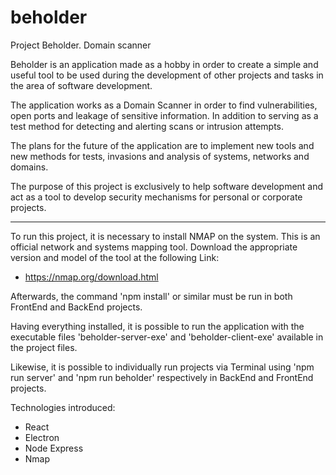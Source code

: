 # beholder

Project Beholder. Domain scanner

Beholder is an application made as a hobby in order to create a simple and useful tool to be used during the development of other projects and tasks in the area of ​​software development.

The application works as a Domain Scanner in order to find vulnerabilities, open ports and leakage of sensitive information. In addition to serving as a test method for detecting and alerting scans or intrusion attempts.

The plans for the future of the application are to implement new tools and new methods for tests, invasions and analysis of systems, networks and domains.

The purpose of this project is exclusively to help software development and act as a tool to develop security mechanisms for personal or corporate projects.

---

To run this project, it is necessary to install NMAP on the system. This is an official network and systems mapping tool. Download the appropriate version and model of the tool at the following Link:

- https://nmap.org/download.html

Afterwards, the command 'npm install' or similar must be run in both FrontEnd and BackEnd projects.

Having everything installed, it is possible to run the application with the executable files 'beholder-server-exe' and 'beholder-client-exe' available in the project files.

Likewise, it is possible to individually run projects via Terminal using 'npm run server' and 'npm run beholder' respectively in BackEnd and FrontEnd projects.

Technologies introduced:

- React
- Electron
- Node Express
- Nmap
